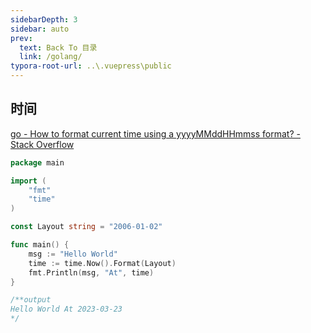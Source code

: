 ```yaml
---
sidebarDepth: 3
sidebar: auto
prev:
  text: Back To 目录
  link: /golang/
typora-root-url: ..\.vuepress\public
---
```




## 时间

[go - How to format current time using a yyyyMMddHHmmss format? - Stack Overflow](https://stackoverflow.com/questions/20234104/how-to-format-current-time-using-a-yyyymmddhhmmss-format)

```go
package main

import (
	"fmt"
	"time"
)

const Layout string = "2006-01-02"

func main() {
	msg := "Hello World"
	time := time.Now().Format(Layout)
	fmt.Println(msg, "At", time)
}

/**output
Hello World At 2023-03-23
*/

```

